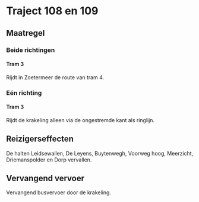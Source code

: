 # Traject 108 en 109
## Maatregel
### Beide richtingen

#### Tram 3
Rijdt in Zoetermeer de route van tram 4.

### Eén richting

#### Tram 3
Rijdt de krakeling alleen via de ongestremde kant als ringlijn.

## Reizigerseffecten
De halten Leidsewallen, De Leyens, Buytenwegh, Voorweg hoog,  Meerzicht, Driemanspolder en Dorp vervallen.

## Vervangend vervoer
Vervangend busvervoer door de krakeling.